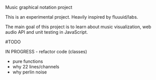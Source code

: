 Music graphical notation project

This is an experimental project.
Heavily inspired by fluuuid/labs.

The main goal of this project is to learn about music visualization,
web audio API and unit testing in JavaScript.   

#TODO

IN PROGRESS - refactor code (classes)
- pure functions
- why 22 lines/channels
- why perlin noise
